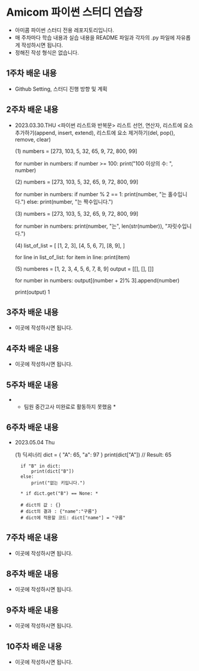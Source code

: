 # Amicom 파이썬 스터디 연습장

- 아미콤 파이썬 스터디 전용 레포지토리입니다.
- 매 주차마다 학습 내용과 실습 내용을 README 파일과 각자의 .py 파일에 자유롭게 작성하시면 됩니다.
- 정해진 작성 형식은 없습니다.


## 1주차 배운 내용
- Github Setting, 스터디 진행 방향 및 계획

## 2주차 배운 내용
- 2023.03.30.THU
    <파이썬 리스트와 반복문>
    리스트 선언, 연산자, 리스트에 요소 추가하기(append, insert, extend), 리스트에 요소 제거하기(del, pop(), remove, clear)


    (1)
    numbers = [273, 103, 5, 32, 65, 9, 72, 800, 99]

    for number in numbers:
        if number >= 100:
            print("100 이상의 수: ", number)


    (2)
    numbers = [273, 103, 5, 32, 65, 9, 72, 800, 99]

    for number in numbers:
        if number % 2 == 1:
            print(number, "는 홀수입니다.")
        else:
            print(number, "는 짝수입니다.")
    

    (3)
    numbers = [273, 103, 5, 32, 65, 9, 72, 800, 99]

    for number in numbers:
        print(number, "는", len(str(number)), "자릿수입니다.")
    

    (4)
    list_of_list = [
        [1, 2, 3],
        [4, 5, 6, 7],
        [8, 9],
    ]

    for line in list_of_list:
        for item in line:
            print(item)
    

    (5)
    numberes = [1, 2, 3, 4, 5, 6, 7, 8, 9]
    output = [[], [], []]

    for number in numbers:
        output[(number + 2)% 3].append(number)
    
    print(output)
1


## 3주차 배운 내용
- 이곳에 작성하시면 됩니다.

## 4주차 배운 내용
- 이곳에 작성하시면 됩니다.

## 5주차 배운 내용
- * 팀원 중간고사 미완료로 활동하지 못했음 *

## 6주차 배운 내용
- 2023.05.04 Thu

    (1) 딕셔너리
        dict = {
            "A": 65,
            "a": 97
        }
        print(dict["A"])    // Result: 65

        if "B" in dict:
            print(dict["B"])
        else:
            print("없는 키입니다.")
        
        * if dict.get("B") == None: *

        # dict의 값 : {}
        # dict의 결과 : {"name":"구름"}
        # dict에 적용할 코드: dict["name"] = "구름"
        

## 7주차 배운 내용
- 이곳에 작성하시면 됩니다.

## 8주차 배운 내용
- 이곳에 작성하시면 됩니다.

## 9주차 배운 내용
- 이곳에 작성하시면 됩니다.

## 10주차 배운 내용
- 이곳에 작성하시면 됩니다.
